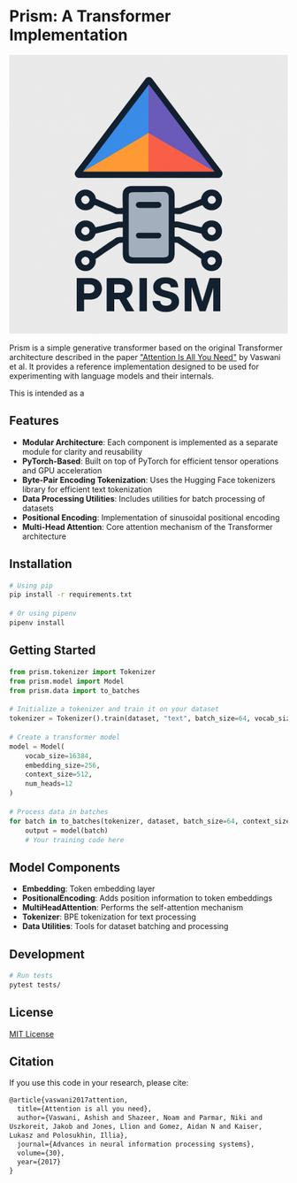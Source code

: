 # Prism: A Transformer Implementation
![Prism Logo](assets/logo.png)

Prism is a simple generative transformer based on the original Transformer architecture described in the paper ["Attention Is All You Need"](https://arxiv.org/abs/1706.03762) by Vaswani et al. It provides a reference implementation designed to be used for experimenting with language models and their internals.

This is intended as a 
## Features

- **Modular Architecture**: Each component is implemented as a separate module for clarity and reusability
- **PyTorch-Based**: Built on top of PyTorch for efficient tensor operations and GPU acceleration
- **Byte-Pair Encoding Tokenization**: Uses the Hugging Face tokenizers library for efficient text tokenization
- **Data Processing Utilities**: Includes utilities for batch processing of datasets
- **Positional Encoding**: Implementation of sinusoidal positional encoding
- **Multi-Head Attention**: Core attention mechanism of the Transformer architecture

## Installation

```bash
# Using pip
pip install -r requirements.txt

# Or using pipenv
pipenv install
```

## Getting Started

```python
from prism.tokenizer import Tokenizer
from prism.model import Model
from prism.data import to_batches

# Initialize a tokenizer and train it on your dataset
tokenizer = Tokenizer().train(dataset, "text", batch_size=64, vocab_size=16384)

# Create a transformer model
model = Model(
    vocab_size=16384, 
    embedding_size=256, 
    context_size=512,
    num_heads=12
)

# Process data in batches
for batch in to_batches(tokenizer, dataset, batch_size=64, context_size=512):
    output = model(batch)
    # Your training code here
```

## Model Components

- **Embedding**: Token embedding layer
- **PositionalEncoding**: Adds position information to token embeddings
- **MultiHeadAttention**: Performs the self-attention mechanism
- **Tokenizer**: BPE tokenization for text processing
- **Data Utilities**: Tools for dataset batching and processing

## Development

```bash
# Run tests
pytest tests/
```

## License

[MIT License](LICENSE)

## Citation

If you use this code in your research, please cite:

```
@article{vaswani2017attention,
  title={Attention is all you need},
  author={Vaswani, Ashish and Shazeer, Noam and Parmar, Niki and Uszkoreit, Jakob and Jones, Llion and Gomez, Aidan N and Kaiser, Lukasz and Polosukhin, Illia},
  journal={Advances in neural information processing systems},
  volume={30},
  year={2017}
}
```